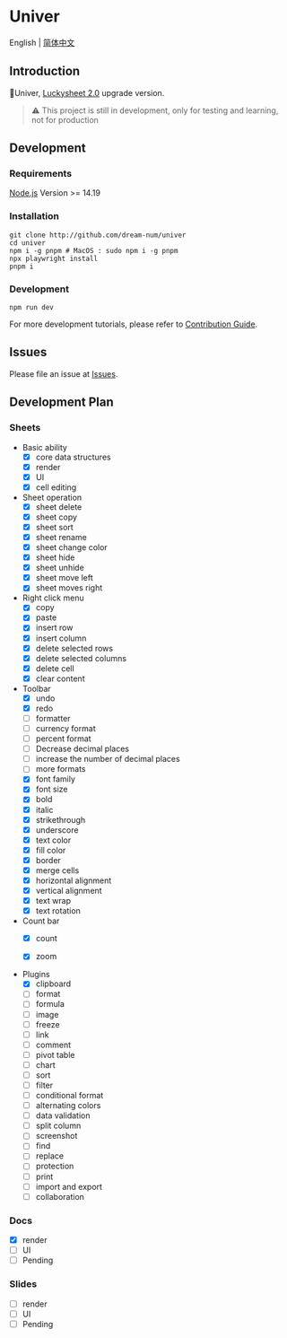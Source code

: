 # Univer

English | [简体中文](./README-zh.md)

## Introduction

🚀Univer, [Luckysheet 2.0](https://github.com/dream-num/luckysheet) upgrade version.

> ⚠️ This project is still in development, only for testing and learning, not for production

## Development

### Requirements

[Node.js](https://nodejs.org/en/) Version >= 14.19

### Installation
````
git clone http://github.com/dream-num/univer
cd univer
npm i -g pnpm # MacOS : sudo npm i -g pnpm
npx playwright install
pnpm i
````
### Development
````
npm run dev
````

For more development tutorials, please refer to [Contribution Guide](./.github/contributing.md).

## Issues

Please file an issue at [Issues](http://github.com/dream-num/univer/issues).

## Development Plan

### Sheets

- Basic ability
  - [x] core data structures
  - [x] render
  - [x] UI
  - [x] cell editing

- Sheet operation
  - [x] sheet delete
  - [x] sheet copy
  - [x] sheet sort
  - [x] sheet rename
  - [x] sheet change color
  - [x] sheet hide
  - [x] sheet unhide
  - [x] sheet move left
  - [x] sheet moves right

- Right click menu
  - [x] copy
  - [x] paste
  - [x] insert row
  - [x] insert column
  - [x] delete selected rows
  - [x] delete selected columns
  - [x] delete cell
  - [x] clear content

- Toolbar
  - [x] undo
  - [x] redo
  - [ ] formatter
  - [ ] currency format
  - [ ] percent format
  - [ ] Decrease decimal places
  - [ ] increase the number of decimal places
  - [ ] more formats
  - [x] font family
  - [x] font size
  - [x] bold
  - [x] italic
  - [x] strikethrough
  - [x] underscore
  - [x] text color
  - [x] fill color
  - [x] border
  - [x] merge cells
  - [x] horizontal alignment
  - [x] vertical alignment
  - [x] text wrap
  - [x] text rotation

- Count bar
  - [x] count
  - [x] zoom


- Plugins
  - [x] clipboard
  - [ ] format
  - [ ] formula
  - [ ] image
  - [ ] freeze
  - [ ] link
  - [ ] comment
  - [ ] pivot table
  - [ ] chart
  - [ ] sort
  - [ ] filter
  - [ ] conditional format
  - [ ] alternating colors
  - [ ] data validation
  - [ ] split column
  - [ ] screenshot
  - [ ] find
  - [ ] replace
  - [ ] protection
  - [ ] print
  - [ ] import and export
  - [ ] collaboration

### Docs

- [x] render
- [ ] UI
- [ ] Pending

### Slides

- [ ] render
- [ ] UI
- [ ] Pending